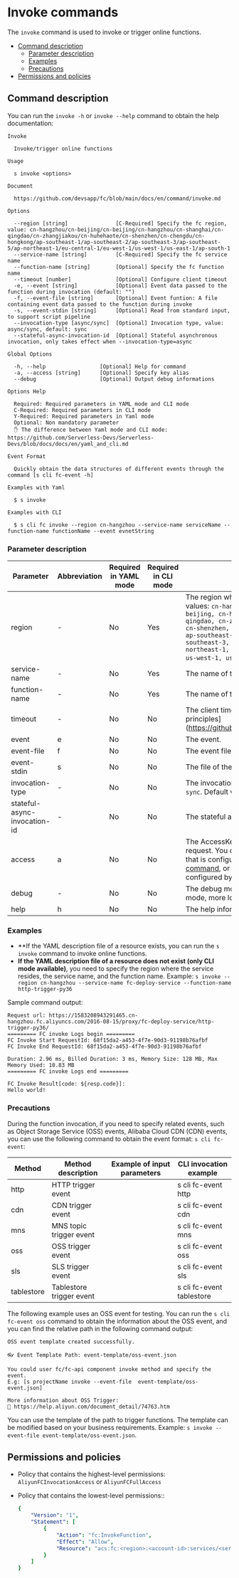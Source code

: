 # Invoke commands

The `invoke` command is used to invoke or trigger online functions. 

- [Command description](#Command-description)
  - [Parameter description](#Parameter-description)
  - [Examples](#Examples)
  - [Precautions](#Precautions)
- [Permissions and policies](#Permissions-and-policies)

## Command description

You can run the `invoke -h` or `invoke --help` command to obtain the help documentation:

```shell script
Invoke

  Invoke/trigger online functions 

Usage

  s invoke <options>  
                                          
Document
  
  https://github.com/devsapp/fc/blob/main/docs/en/command/invoke.md

Options

  --region [string]               [C-Required] Specify the fc region, value: cn-hangzhou/cn-beijing/cn-beijing/cn-hangzhou/cn-shanghai/cn-qingdao/cn-zhangjiakou/cn-huhehaote/cn-shenzhen/cn-chengdu/cn-hongkong/ap-southeast-1/ap-southeast-2/ap-southeast-3/ap-southeast-5/ap-northeast-1/eu-central-1/eu-west-1/us-west-1/us-east-1/ap-south-1    
  --service-name [string]         [C-Required] Specify the fc service name  
  --function-name [string]        [Optional] Specify the fc function name   
  --timeout [number]              [Optional] Configure client timeout
  -e, --event [string]            [Optional] Event data passed to the function during invocation (default: "")                                                         
  -f, --event-file [string]       [Optional] Event funtion: A file containing event data passed to the function during invoke                                                                 
  -s, --event-stdin [string]      [Optional] Read from standard input, to support script pipeline                                                      
  --invocation-type [async/sync]  [Optional] Invocation type, value: async/sync, default: sync                                                                                                
  --stateful-async-invocation-id  [Optional] Stateful asynchronous invocation, only takes effect when --invocation-type=async                           

Global Options

  -h, --help                 [Optional] Help for command          
  -a, --access [string]      [Optional] Specify key alias         
  --debug                    [Optional] Output debug informations    

Options Help

  Required: Required parameters in YAML mode and CLI mode
  C-Required: Required parameters in CLI mode
  Y-Required: Required parameters in Yaml mode
  Optional: Non mandatory parameter
  ✋ The difference between Yaml mode and CLI mode: https://github.com/Serverless-Devs/Serverless-Devs/blob/docs/docs/en/yaml_and_cli.md

Event Format
  
  Quickly obtain the data structures of different events through the command [s cli fc-event -h]

Examples with Yaml

  $ s invoke               

Examples with CLI

  $ s cli fc invoke --region cn-hangzhou --service-name serviceName --function-name functionName --event evnetString                              
```

### Parameter description
 
| Parameter    | Abbreviation | Required in YAML mode | Required in CLI mode | Description                           |
| --------------- | -------- | -------------- | ------------- | ------------------------------------------------------------ |
| region     | -    | No      | Yes     | The region where the service resides. Valid values: `cn-hangzhou, cn-beijing, cn-beijing, cn-hangzhou, cn-shanghai, cn-qingdao, cn-zhangjiakou, cn-huhehaote, cn-shenzhen, cn-chengdu, cn-hongkong, ap-southeast-1, ap-southeast-2, ap-southeast-3, ap-southeast-5, ap-northeast-1, eu-central-1, eu-west-1, us-west-1, us-east-1, and ap-south-1`. |
| service-name  | -    | No      | Yes     | The name of the service.                            |
| function-name  | -    | No      | Yes     | The name of the function.                            |
| timeout      | -   | No      | No     | The client timeout session. [Timeout setting principles] (https://github.com/devsapp/fc/issues/480) |
| event      | e    | No      | No     | The event.                             |
| event-file   | f    | No      | No     | The event file.                           |
| event-stdin   | s    | No      | No     | The file of the event.                           |
| invocation-type | -    | No      | No     | The invocation type. Valid values: `async, sync`. Default value: `sync`.       |
| stateful-async-invocation-id | -    | No      | No     | The stateful asynchronous invocation.   |
| access     | a    | No      | No     | The AccessKey pair that is used in the request. You can use the AccessKey pair that is configured by running the [config command](https://github.com/Serverless-Devs/Serverless-Devs/tree/master/docs/en/command/config.md#config-add-command), or the AccessKey pair that is configured by using [environment variables](https://github.com/Serverless-Devs/Serverless-Devs/tree/master/docs/en/command/config.md#Configure-keys-by-using-environment-variables). |
| debug      | -    | No      | No     | The debug mode. If you enable the `debug` mode, more log information is returned.            |
| help      | h    | No      | No     | The help information.                         |
 
### Examples


- **If the YAML description file of a resource exists, you can run the `s invoke` command to invoke online functions.
- **If the YAML description file of a resource does not exist (only CLI mode available)**, you need to specify the region where the service resides, the service name, and the function name. Example: `s invoke --region cn-hangzhou --service-name fc-deploy-service --function-name http-trigger-py36`
 
Sample command output: 

```text
Request url: https://1583208943291465.cn-hangzhou.fc.aliyuncs.com/2016-08-15/proxy/fc-deploy-service/http-trigger-py36/
========= FC invoke Logs begin =========
FC Invoke Start RequestId: 68f15da2-a453-4f7e-90d3-91198b76afbf
FC Invoke End RequestId: 68f15da2-a453-4f7e-90d3-91198b76afbf

Duration: 2.96 ms, Billed Duration: 3 ms, Memory Size: 128 MB, Max Memory Used: 10.83 MB
========= FC invoke Logs end =========

FC Invoke Result[code: ${resp.code}]:
Hello world!
```

### Precautions

During the function invocation, if you need to specify related events, such as Object Storage Service (OSS) events, Alibaba Cloud CDN (CDN) events, you can use the following command to obtain the event format: `s cli fc-event`:

| Method     | Method   description      | Example   of input parameters | CLI   invocation example   |
| ---------- | ------------------------- | ----------------------------- | -------------------------- |
| http       | HTTP trigger event        |                               | s cli fc-event http        |
| cdn        | CDN trigger event         |                               | s cli fc-event cdn         |
| mns        | MNS topic trigger  event  |                               | s cli fc-event mns         |
| oss        | OSS trigger event         |                               | s cli fc-event oss         |
| sls        | SLS trigger event         |                               | s cli fc-event sls         |
| tablestore | Tablestore trigger  event |                               | s cli fc-event  tablestore |


The following example uses an OSS event for testing. You can run the `s cli fc-event oss` command to obtain the information about the OSS event, and you can find the relative path in the following command output:
```
OSS event template created successfully.

👓 Event Template Path: event-template/oss-event.json

You could user fc/fc-api component invoke method and specify the event.
E.g: [s projectName invoke --event-file  event-template/oss-event.json]

More information about OSS Trigger: 
📝 https://help.aliyun.com/document_detail/74763.htm
```

You can use the template of the path to trigger functions. The template can be modified based on your business requirements. Example: `s invoke --event-file event-template/oss-event.json`.

## Permissions and policies

- Policy that contains the highest-level permissions: `AliyunFCInvocationAccess` or `AliyunFCFullAccess`

- Policy that contains the lowest-level permissions:: 

  ```yaml
  {
      "Version": "1",
      "Statement": [
          {
              "Action": "fc:InvokeFunction",
              "Effect": "Allow",
              "Resource": "acs:fc:<region>:<account-id>:services/<serviceName>.<qualifier>/functions/<functionName>"
          }
      ]
  }
  ```
